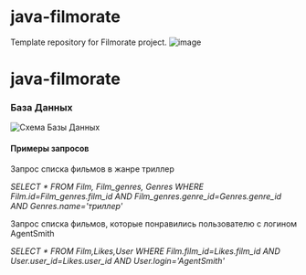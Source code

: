 # java-filmorate
Template repository for Filmorate project.
![image](https://sun9-61.userapi.com/impg/OYUk_9lFIlcsoZBc9xNIMieQoGh1BJS91GRmWg/Ks403itH7tc.jpg?size=1423x771&quality=96&sign=af5225b172155dd2b1ed21c4af2112f2&type=album)

# java-filmorate

### База Данных

![Схема Базы Данных](schema.png)

#### Примеры запросов
Запрос списка фильмов в жанре триллер

*SELECT * FROM Film, Film_genres, Genres
WHERE Film.id=Film_genres.film_id AND Film_genres.genre_id=Genres.genre_id AND Genres.name='триллер'*

Запрос списка фильмов, которые понравились пользователю с логином AgentSmith

*SELECT * FROM Film,Likes,User
WHERE Film.film_id=Likes.film_id AND User.user_id=Likes.user_id AND User.login='AgentSmith'*




